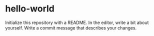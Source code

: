 # hello-world
 Initialize this repository with a README.
In the editor, write a bit about yourself.
Write a commit message that describes your changes.
